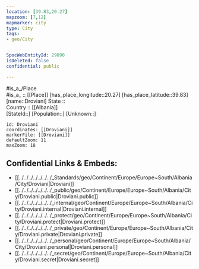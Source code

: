 ```yaml
---
location: [39.83,20.27] 
mapzoom: [7,12] 
mapmarker: city 
type: City
tags:
- geo/City


SpocWebEntityId: 29890
isDeleted: false
confidential: public

---
```

#is_a_/Place  
#is_a_ :: [[Place]] 
[has_place_longitude::20.27] 
[has_place_latitude::39.83] 
[name::Droviani] 
State ::  
Country :: [[Albania]]  
[StateId::] 
[Population::] 
[Unknown::] 


```leaflet
id: Droviani
coordinates: [[Droviani]] 
markerFile: [[Droviani]] 
defaultZoom: 11 
maxZoom: 18
```


## Confidential Links & Embeds: 
- [[../../../../../../../_Standards/geo/Continent/Europe/Europe~South/Albania/City/Droviani|Droviani]] 
- [[../../../../../../../_public/geo/Continent/Europe/Europe~South/Albania/City/Droviani.public|Droviani.public]] 
- [[../../../../../../../_internal/geo/Continent/Europe/Europe~South/Albania/City/Droviani.internal|Droviani.internal]] 
- [[../../../../../../../_protect/geo/Continent/Europe/Europe~South/Albania/City/Droviani.protect|Droviani.protect]] 
- [[../../../../../../../_private/geo/Continent/Europe/Europe~South/Albania/City/Droviani.private|Droviani.private]] 
- [[../../../../../../../_personal/geo/Continent/Europe/Europe~South/Albania/City/Droviani.personal|Droviani.personal]] 
- [[../../../../../../../_secret/geo/Continent/Europe/Europe~South/Albania/City/Droviani.secret|Droviani.secret]] 
